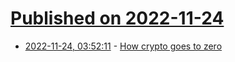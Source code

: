 # [Published on 2022-11-24](index.md)

* [2022-11-24, 03:52:11](https://news.ycombinator.com/item?id=33727625) - [How crypto goes to zero](https://www.economist.com/finance-and-economics/2022/11/23/how-crypto-goes-to-zero)
